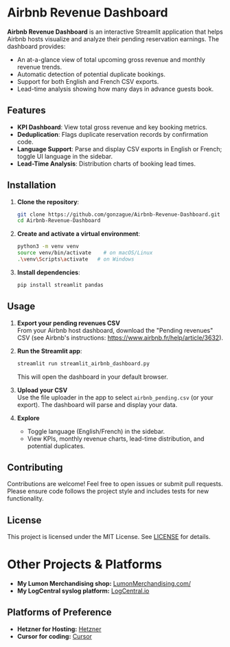 # Airbnb Revenue Dashboard

**Airbnb Revenue Dashboard** is an interactive Streamlit application that helps Airbnb hosts visualize and analyze their pending reservation earnings. The dashboard provides:
- An at-a-glance view of total upcoming gross revenue and monthly revenue trends.
- Automatic detection of potential duplicate bookings.
- Support for both English and French CSV exports.
- Lead-time analysis showing how many days in advance guests book.

## Features

- **KPI Dashboard**: View total gross revenue and key booking metrics.
- **Deduplication**: Flags duplicate reservation records by confirmation code.
- **Language Support**: Parse and display CSV exports in English or French; toggle UI language in the sidebar.
- **Lead-Time Analysis**: Distribution charts of booking lead times.

## Installation

1. **Clone the repository**:
   ```bash
   git clone https://github.com/gonzague/Airbnb-Revenue-Dashboard.git
   cd Airbnb-Revenue-Dashboard
   ```
2. **Create and activate a virtual environment**:
   ```bash
   python3 -m venv venv
   source venv/bin/activate    # on macOS/Linux
   .\venv\Scripts\activate   # on Windows
   ```
3. **Install dependencies**:
   ```bash
   pip install streamlit pandas
   ```

## Usage

1. **Export your pending revenues CSV**  
   From your Airbnb host dashboard, download the "Pending revenues" CSV (see Airbnb's instructions: https://www.airbnb.fr/help/article/3632).

2. **Run the Streamlit app**:
   ```bash
   streamlit run streamlit_airbnb_dashboard.py
   ```
   This will open the dashboard in your default browser.

3. **Upload your CSV**  
   Use the file uploader in the app to select `airbnb_pending.csv` (or your export). The dashboard will parse and display your data.

4. **Explore**  
   - Toggle language (English/French) in the sidebar.  
   - View KPIs, monthly revenue charts, lead-time distribution, and potential duplicates.


## Contributing

Contributions are welcome! Feel free to open issues or submit pull requests. Please ensure code follows the project style and includes tests for new functionality.

## License

This project is licensed under the MIT License. See [LICENSE](LICENSE) for details.

# Other Projects & Platforms

- **My Lumon Merchandising shop:** [LumonMerchandising.com/](https://lumonmerchandising.com/)
- **My LogCentral syslog platform:** [LogCentral.io](https://logcentral.io/)

## Platforms of Preference

- **Hetzner for Hosting:** [Hetzner](https://go.gonzague.me/hetzner)
- **Cursor for coding:** [Cursor](https://go.gonzague.me/cursor)